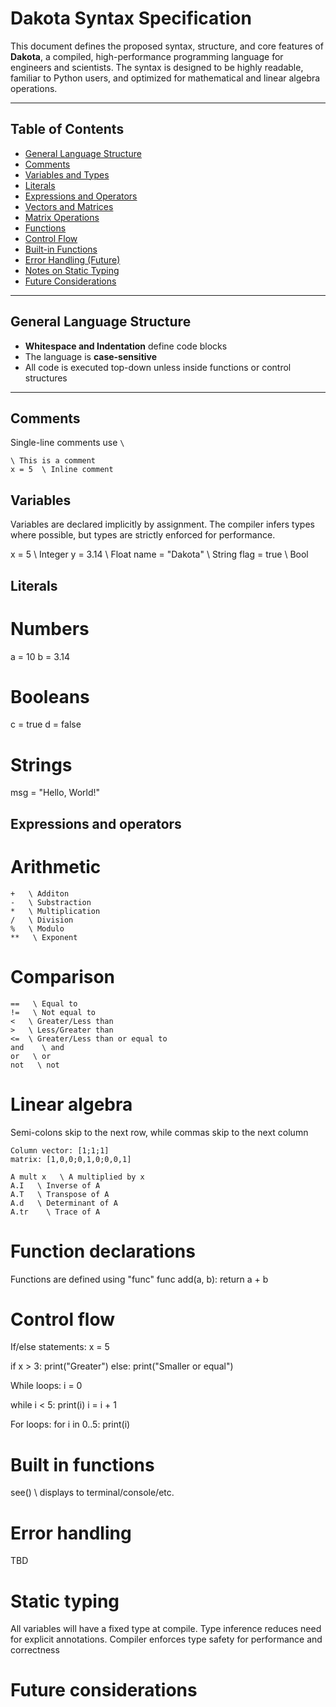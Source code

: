 # Dakota Syntax Specification

This document defines the proposed syntax, structure, and core features of **Dakota**, a compiled, high-performance programming language for engineers and scientists. The syntax is designed to be highly readable, familiar to Python users, and optimized for mathematical and linear algebra operations.

---

## Table of Contents

- [General Language Structure](#general-language-structure)
- [Comments](#comments)
- [Variables and Types](#variables-and-types)
- [Literals](#literals)
- [Expressions and Operators](#expressions-and-operators)
- [Vectors and Matrices](#vectors-and-matrices)
- [Matrix Operations](#matrix-operations)
- [Functions](#functions)
- [Control Flow](#control-flow)
- [Built-in Functions](#built-in-functions)
- [Error Handling (Future)](#error-handling-future)
- [Notes on Static Typing](#notes-on-static-typing)
- [Future Considerations](#future-considerations)

---

## General Language Structure

- **Whitespace and Indentation** define code blocks
- The language is **case-sensitive**
- All code is executed top-down unless inside functions or control structures

---

## Comments

Single-line comments use `\`

```
\ This is a comment
x = 5  \ Inline comment
```

## Variables
Variables are declared implicitly by assignment. The compiler infers types where possible, but types are strictly enforced for performance.

x = 5               \ Integer
y = 3.14            \ Float
name = "Dakota"    \ String
flag = true         \ Bool

## Literals

# Numbers
a = 10
b = 3.14

# Booleans
c = true
d = false

# Strings
msg = "Hello, World!"

## Expressions and operators

# Arithmetic
```
+   \ Additon
-   \ Substraction
*   \ Multiplication
/   \ Division
%   \ Modulo
**   \ Exponent
```

# Comparison
```
==   \ Equal to
!=   \ Not equal to
<   \ Greater/Less than
>   \ Less/Greater than
<=  \ Greater/Less than or equal to
and    \ and
or   \ or
not   \ not
```

# Linear algebra
Semi-colons skip to the next row, while commas skip to the next column
```
Column vector: [1;1;1] 
matrix: [1,0,0;0,1,0;0,0,1]

A mult x   \ A multiplied by x
A.I   \ Inverse of A
A.T   \ Transpose of A
A.d   \ Determinant of A
A.tr    \ Trace of A
```

# Function declarations
Functions are defined using "func"
func add(a, b):
    return a + b

# Control flow
If/else statements:
x = 5

if x > 3:
    print("Greater")
else:
    print("Smaller or equal")

While loops:
i = 0

while i < 5:
    print(i)
    i = i + 1

For loops:
for i in 0..5:
    print(i)

# Built in functions

see()   \ displays to terminal/console/etc.

# Error handling
TBD

# Static typing
All variables will have a fixed type at compile. 
Type inference reduces need for explicit annotations.
Compiler enforces type safety for performance and correctness

# Future considerations
